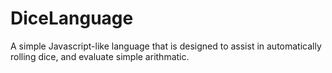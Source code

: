 # DiceLanguage
A simple Javascript-like language that is designed to assist in automatically rolling dice, and evaluate simple arithmatic.


